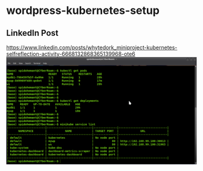 # wordpress-kubernetes-setup
## LinkedIn Post
https://www.linkedin.com/posts/whytedork_miniproject-kubernetes-selfreflection-activity-6668132868365139968-ote6
![](1.png)
